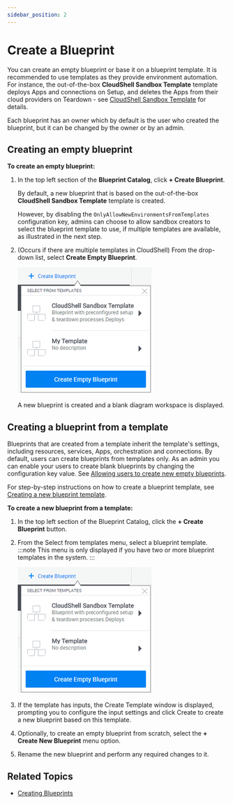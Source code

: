 ```yaml
---
sidebar_position: 2
---
```


# Create a Blueprint

You can create an empty blueprint or base it on a blueprint template. It is recommended to use templates as they provide environment automation. For instance, the out-of-the-box **CloudShell Sandbox Template** template deploys Apps and connections on Setup, and deletes the Apps from their cloud providers on Teardown - see [CloudShell Sandbox Template](../../../admin/cloudshell-manage-dashboard/blueprint-templates.md#cloudshell-sandbox-template) for details.

Each blueprint has an owner which by default is the user who created the blueprint, but it can be changed by the owner or by an admin.

## Creating an empty blueprint

**To create an empty blueprint:**

1. In the top left section of the **Blueprint Catalog**, click **+ Create Blueprint**. 
    
    By default, a new blueprint that is based on the out-of-the-box **CloudShell Sandbox Template** template is created.
    
    However, by disabling the `OnlyAllowNewEnvironmentsFromTemplates` configuration key, admins can choose to allow sandbox creators to select the blueprint template to use, if multiple templates are available, as illustrated in the next step.
    
2. (Occurs if there are multiple templates in CloudShell) From the drop-down list, select **Create Empty Blueprint**.
    
    ![](/Images/CloudShell-Portal/Lab-Management/Environments/CreateNewBlueprint.png)
    
    A new blueprint is created and a blank diagram workspace is displayed. 
    

## Creating a blueprint from a template

Blueprints that are created from a template inherit the template's settings, including resources, services, Apps, orchestration and connections. By default, users can create blueprints from templates only. As an admin you can enable your users to create blank blueprints by changing the configuration key value. See [Allowing users to create new empty blueprints](../../../admin/cloudshell-manage-dashboard/blueprint-templates.md#allowing-users-to-create-new-empty-blueprints).

For step-by-step instructions on how to create a blueprint template, see [Creating a new blueprint template](../../../admin/cloudshell-manage-dashboard/blueprint-templates.md#creating-a-new-blueprint-template).

**To create a new blueprint from a template:**

1. In the top left section of the Blueprint Catalog, click the **+ Create Blueprint** button.
2. From the Select from templates menu, select a blueprint template.
    :::note
    This menu is only displayed if you have two or more blueprint templates in the system.
    :::
    
    ![](/Images/CloudShell-Portal/Lab-Management/Environments/CreateNewBlueprint.png)
    
3. If the template has inputs, the Create Template window is displayed, prompting you to configure the input settings and click Create to create a new blueprint based on this template.
4. Optionally, to create an empty blueprint from scratch, select the **+ Create New Blueprint** menu option.
5. Rename the new blueprint and perform any required changes to it.

## Related Topics

- [Creating Blueprints](../creating-blueprints/)
